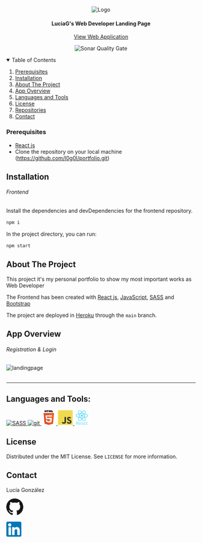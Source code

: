 
<!-- PROJECT LOGO -->
<br />
<p align="center">
    <img height="200" src="" alt="Logo" >

<h4 align="center">LuciaG's Web Developer Landing Page</h4>

  <p align="center">
    <a href="https://luciagwebsitewebdeveloper.netlify.app/">View Web Application</a>
  </p>
  <p align="center">
<img src="https://sonarcloud.io/api/project_badges/measure?project=l0g0l_landingPage&metric=alert_status" alt="Sonar Quality Gate"></p>
</p>



<!-- TABLE OF CONTENTS -->
<details open="open">
  <summary>Table of Contents</summary>
  <ol>
  <li><a  href="#prerequisites">Prerequisites</a></li>
    <li>
      <a href="#installation">Installation</a>
    </li>
    <li>
      <a href="#about-the-project">About The Project</a>
    </li>
    <li>
      <a href="#app-overview">App Overview</a>
    </li>
    <li><a href="#languages-and-tools">Languages and Tools</a></li>
    <li><a href="#license">License</a></li>
    <li><a href="#repositories">Repositories</a></li>
    <li><a href="#contact">Contact</a></li>
  </ol>
</details>  


### Prerequisites  


-  [React js](https://es.reactjs.org/)
- Clone the repository on your local machine (https://github.com/l0g0l/portfolio.git)


## Installation

###### Frontend

Install the dependencies and devDependencies for the frontend repository.

```sh
npm i
```
In the project directory, you can run:

```sh
npm start
```


<!-- ABOUT THE PROJECT -->
## About The Project


This project it's my personal portfolio to show my most important works as Web Developer

The Frontend has been created with [React js](https://es.reactjs.org/), [JavaScript](https://developer.mozilla.org/es/docs/Web/JavaScript), [SASS](https://sass-lang.com/) and [Bootstrap](https://getbootstrap.com/)

The project are deployed in [Heroku](https://id.heroku.com/) through the `main` branch.



<!-- USAGE -->
## App Overview

###### Registration & Login

<img src="" alt="landingpage" >

<br>
<br>


---


<!-- ACKNOWLEDGEMENTS -->
## Languages and Tools:
<p align="left">
       <a href="https://sass-lang.com/" target="_blank"> 
        <img src="https://sass-lang.com/assets/img/logos/logo-b6e1ef6e.svg" alt="SASS" width="40" height="40"/>
    </a> 
     <a href="https://git-scm.com/" target="_blank">
        <img src="https://www.vectorlogo.zone/logos/git-scm/git-scm-icon.svg" alt="git" width="40" height="40"/>
    </a>
    <a href="https://www.w3.org/html/" target="_blank">
        <img src="https://raw.githubusercontent.com/devicons/devicon/master/icons/html5/html5-original-wordmark.svg" alt="html5" width="40" height="40"/>
    </a>
    <a href="https://developer.mozilla.org/en-US/docs/Web/JavaScript" target="_blank">
        <img src="https://raw.githubusercontent.com/devicons/devicon/master/icons/javascript/javascript-original.svg" alt="javascript" width="40" height="40"/>
    </a>
     <a href="https://reactjs.org/" target="_blank">
        <img src="https://raw.githubusercontent.com/devicons/devicon/master/icons/react/react-original-wordmark.svg" alt="react" width="40" height="40"/>
    </a>
 </p>


<!-- LICENSE -->
## License

Distributed under the MIT License. See `LICENSE` for more information.


<!-- CONTACT -->
## Contact

  

Lucía González

  

[<img src="https://github.com/l0g0l/hackathonmwc/raw/main/src/images/GitHub.png" width=45px heigth=45px>](https://github.com/l0g0l)

  

[<img src="https://github.com/l0g0l/hackathonmwc/raw/main/src/images/linkedin.png" width=40px heigth=40px>](https://www.linkedin.com/in/luciagonzalezlara)